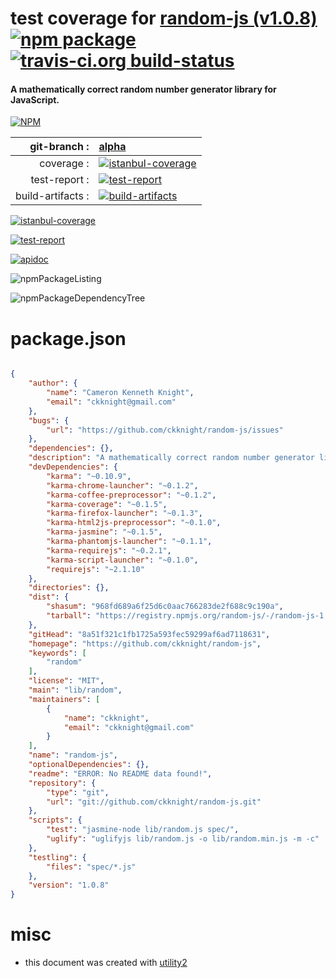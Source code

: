 # test coverage for  [random-js (v1.0.8)](https://github.com/ckknight/random-js)  [![npm package](https://img.shields.io/npm/v/npmtest-random-js.svg?style=flat-square)](https://www.npmjs.org/package/npmtest-random-js) [![travis-ci.org build-status](https://api.travis-ci.org/npmtest/node-npmtest-random-js.svg)](https://travis-ci.org/npmtest/node-npmtest-random-js)
#### A mathematically correct random number generator library for JavaScript.

[![NPM](https://nodei.co/npm/random-js.png?downloads=true)](https://www.npmjs.com/package/random-js)

| git-branch : | [alpha](https://github.com/npmtest/node-npmtest-random-js/tree/alpha)|
|--:|:--|
| coverage : | [![istanbul-coverage](https://npmtest.github.io/node-npmtest-random-js/build/coverage.badge.svg)](https://npmtest.github.io/node-npmtest-random-js/build/coverage.html/index.html)|
| test-report : | [![test-report](https://npmtest.github.io/node-npmtest-random-js/build/test-report.badge.svg)](https://npmtest.github.io/node-npmtest-random-js/build/test-report.html)|
| build-artifacts : | [![build-artifacts](https://npmtest.github.io/node-npmtest-random-js/glyphicons_144_folder_open.png)](https://github.com/npmtest/node-npmtest-random-js/tree/gh-pages/build)|

[![istanbul-coverage](https://npmtest.github.io/node-npmtest-random-js/build/screenCapture.buildCustomOrg.browser.coverage.html.png)](https://npmtest.github.io/node-npmtest-random-js/build/coverage.html/index.html)

[![test-report](https://npmtest.github.io/node-npmtest-random-js/build/screenCapture.buildCustomOrg.browser.%252Fhome%252Ftravis%252Fbuild%252Fnpmtest%252Fnode-npmtest-random-js%252Ftmp%252Fbuild%252Ftest-report.html.png)](https://npmtest.github.io/node-npmtest-random-js/build/test-report.html)

[![apidoc](https://npmdoc.github.io/node-npmdoc-random-js/build/screenCapture.buildApidoc.browser.%252Fhome%252Ftravis%252Fbuild%252Fnpmdoc%252Fnode-npmdoc-random-js%252Ftmp%252Fbuild%252Fapidoc.html.png)](https://npmdoc.github.io/node-npmdoc-random-js/build/apidoc.html)

![npmPackageListing](https://npmtest.github.io/node-npmtest-random-js/build/screenCapture.npmPackageListing.svg)

![npmPackageDependencyTree](https://npmtest.github.io/node-npmtest-random-js/build/screenCapture.npmPackageDependencyTree.svg)



# package.json

```json

{
    "author": {
        "name": "Cameron Kenneth Knight",
        "email": "ckknight@gmail.com"
    },
    "bugs": {
        "url": "https://github.com/ckknight/random-js/issues"
    },
    "dependencies": {},
    "description": "A mathematically correct random number generator library for JavaScript.",
    "devDependencies": {
        "karma": "~0.10.9",
        "karma-chrome-launcher": "~0.1.2",
        "karma-coffee-preprocessor": "~0.1.2",
        "karma-coverage": "~0.1.5",
        "karma-firefox-launcher": "~0.1.3",
        "karma-html2js-preprocessor": "~0.1.0",
        "karma-jasmine": "~0.1.5",
        "karma-phantomjs-launcher": "~0.1.1",
        "karma-requirejs": "~0.2.1",
        "karma-script-launcher": "~0.1.0",
        "requirejs": "~2.1.10"
    },
    "directories": {},
    "dist": {
        "shasum": "968fd689a6f25d6c0aac766283de2f688c9c190a",
        "tarball": "https://registry.npmjs.org/random-js/-/random-js-1.0.8.tgz"
    },
    "gitHead": "8a51f321c1fb1725a593fec59299af6ad7118631",
    "homepage": "https://github.com/ckknight/random-js",
    "keywords": [
        "random"
    ],
    "license": "MIT",
    "main": "lib/random",
    "maintainers": [
        {
            "name": "ckknight",
            "email": "ckknight@gmail.com"
        }
    ],
    "name": "random-js",
    "optionalDependencies": {},
    "readme": "ERROR: No README data found!",
    "repository": {
        "type": "git",
        "url": "git://github.com/ckknight/random-js.git"
    },
    "scripts": {
        "test": "jasmine-node lib/random.js spec/",
        "uglify": "uglifyjs lib/random.js -o lib/random.min.js -m -c"
    },
    "testling": {
        "files": "spec/*.js"
    },
    "version": "1.0.8"
}
```



# misc
- this document was created with [utility2](https://github.com/kaizhu256/node-utility2)
